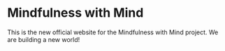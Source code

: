 # Mindfulness with Mind

This is the new official website for the Mindfulness with Mind project.
We are building a new world!
